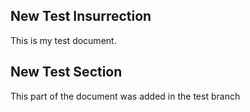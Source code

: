 ## New Test Insurrection

This is my test document.

## New Test Section

This part of the document was added in the test branch
